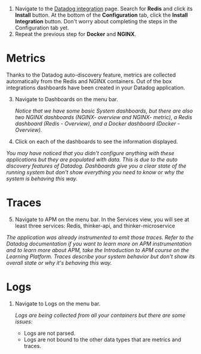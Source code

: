1. Navigate to the <a href="htthttps://app.datadoghq.com/account/settings" target="_datadog">Datadog integration</a> page. Search for **Redis** and click its **Install** button. At the bottom of the **Configuration** tab, click the **Install Integration** button. Don't worry about completing the steps in the Configuration tab yet.
2. Repeat the previous step for **Docker** and **NGINX**.

# Metrics

Thanks to the Datadog auto-discovery feature, metrics are collected automatically from the Redis and NGINX containers. Out of the box integrations dashboards have been created in your Datadog application.

3. Navigate to Dashboards on the menu bar. 
   
   *Notice that we have some basic System dashboards, but there are also two NGINX dashboards (NGINX- overview and NGINX- metric), a Redis dashboard (Redis - Overview), and a Docker dashboard (Docker - Overview).*

4. Click on each of the dashboards to see the information displayed.
  
  *You may have noticed that you didn't configure anything with these applications but they are populated with data. This is due to the auto discovery features of Datadog. Dashboards give you a clear state of the running system but don't show everything you need to know or why the system is behaving this way.*

# Traces

5. Navigate to APM on the menu bar. In the Services view, you will see at least three services: Redis, thinker-api, and thinker-microservice

  *The application was already instrumented to emit those traces. Refer to the Datadog documentation if you want to learn more on APM instrumentation and to learn more about APM, take the Introduction to APM course on the Learning Platform. Traces describe your system behavior but don't show its overall state or why it's behaving this way.*

# Logs

1. Navigate to Logs on the menu bar.

   *Logs are being collected from all your containers but there are some issues:*
    * Logs are not parsed.
    * Logs are not bound to the other data types that are metrics and traces.



